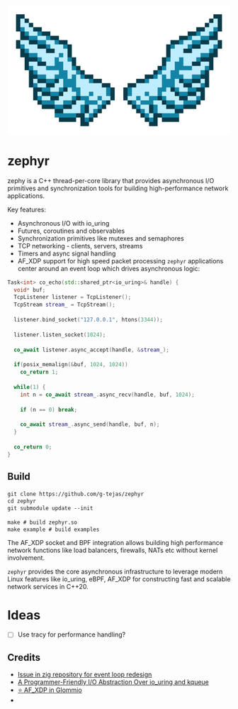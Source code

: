 <p align="center">
  <img src="resources/zephyr_icon.png" />
</p>

# zephyr

zephy is a C++ thread-per-core library that provides asynchronous I/O primitives and synchronization tools for building high-performance network applications.

Key features:
- Asynchronous I/O with io_uring
- Futures, coroutines and observables
- Synchronization primitives like mutexes and semaphores
- TCP networking - clients, servers, streams
- Timers and async signal handling
- AF_XDP support for high speed packet processing
`zephyr` applications center around an event loop which drives asynchronous logic:

```cpp
Task<int> co_echo(std::shared_ptr<io_uring>& handle) {
  void* buf;
  TcpListener listener = TcpListener();
  TcpStream stream_ = TcpStream();

  listener.bind_socket("127.0.0.1", htons(3344));
  
  listener.listen_socket(1024);

  co_await listener.async_accept(handle, &stream_);
  
  if(posix_memalign(&buf, 1024, 1024))
    co_return 1;

  while(1) {
    int n = co_await stream_.async_recv(handle, buf, 1024);

    if (n == 0) break;

    co_await stream_.async_send(handle, buf, n);
  }

  co_return 0;
}
```

## Build
```shell
git clone https://github.com/g-tejas/zephyr
cd zephyr
git submodule update --init

make # build zephyr.so
make example # build examples
```

The AF_XDP socket and BPF integration allows building high performance network functions like load balancers, firewalls, NATs etc without kernel involvement.

`zephyr` provides the core asynchronous infrastructure to leverage modern Linux features like io_uring, eBPF, AF_XDP for constructing fast and scalable network services in C++20.

# Ideas
- [ ] Use tracy for performance handling?

## Credits
- [Issue in zig repository for event loop redesign](https://github.com/ziglang/zig/issues/8224)
- [A Programmer-Friendly I/O Abstraction Over io_uring and kqueue](https://tigerbeetle.com/blog/a-friendly-abstraction-over-iouring-and-kqueue/)
- [⭐ AF_XDP in Glommio](https://github.com/bryandmc/glommio/blob/xdp/XDP.md)
- 